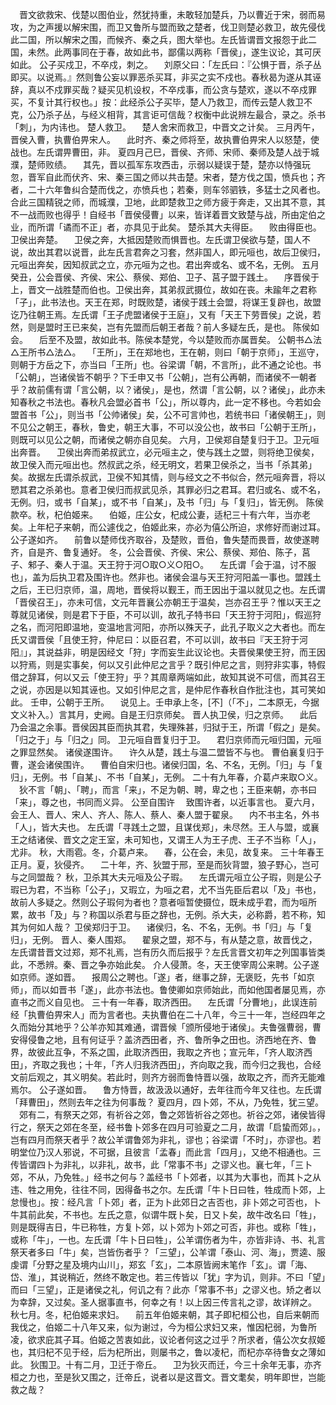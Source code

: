 <!-- { "loadSidebar": true } -->
　晋文欲救宋、伐楚以图伯业，然犹持重，未敢轻加楚兵，乃以曹近于宋，弱而易攻，为之声援以解宋围，而卫又鲁所与盟而致之楚者，伐卫则楚必救卫，故先侵伐此二国，所以解宋之围，而候齐、秦之兵，图大举也。左氏皆谓晋文报怨于此二国，未然。此两事同在于春，故如此书，鄙儒以两称「晋侯」，遂生议论，其可厌如此。
公子买戍卫，不卒戍，刺之。
　刘原父曰：「左氏曰：『公惧于晋，杀子丛即买。以说焉。』然则鲁公妄以罪恶杀买耳，非买之实不戍也。春秋曷为遂从其诬辞，真以不戍罪买哉？疑买见机设权，不卒戍事，而公贪与楚欢，遂以不卒戍罪买，不复计其行权也。」按：此经杀公子买毕，楚人乃救卫，而传云楚人救卫不克，公乃杀子丛，与经义相背，其言讵可信哉？权衡中此说辨左最合，录之。杀书「刺」，为内讳也。
楚人救卫。
　楚人舍宋而救卫，中晋文之计矣。
三月丙午，晋侯入曹，执曹伯畀宋人。
　此时齐、秦之师将至，故执曹伯畀宋人以怒楚，使战也。左氏谓畀曹田，非。
夏四月己巳，晋侯、齐师、宋师、秦师及楚人战于城濮，楚师败绩。
　其先，晋以孤军东攻西击，示弱以疑误于楚，楚亦以恃强玩忽，晋军自此而伏齐、宋、秦三国之师以共击楚。宋者，楚方伐之国，愤兵也；齐者，二十六年鲁纠合楚而伐之，亦愤兵也；若秦，则车邻驷铁，多猛士之风者也。合此三国精锐之师，而城濮，卫地，此即楚救卫之师方疲于奔走，又出其不意，其不一战而败也得乎！自经书「晋侯侵曹」以来，皆详着晋文致楚与战，所由定伯之业，而所谓「谲而不正」者，亦具见于此矣。
楚杀其大夫得臣。
　败由得臣也。
卫侯出奔楚。
　卫侯之奔，大抵因楚败而惧晋也。左氏谓卫侯欲与楚，国人不说，故出其君以说晋，此左氏言君奔之习套，然非国人，即元咺也，故后卫侯归，元咺出奔矣，因知叔武之立，亦元咺为之也。君出奔或名、或不名，无例。
五月癸丑，公会晋侯、齐侯、宋公、蔡侯、郑伯、卫子、莒子盟于践土。
　序晋侯于上，晋文一战胜楚而伯也。卫侯出奔，其弟叔武摄位，故如在丧。未踰年之君称「子」，此书法也。天王在郑，时既败楚，诸侯于践土会盟，将谋王复辟也，故盟讫乃往朝王焉。左氏谓「王子虎盟诸侯于王庭」，又有「天王下劳晋侯」之说，若然，则是盟时王已来矣，岂有先盟而后朝王者哉？前人多疑左氏，是也。
陈侯如会。
　后至不及盟，故如此书。陈侯本楚党，今以楚败而亦属晋矣。
公朝书△法△王所书△法△。
　「王所」，王在郑地也，王在朝，则曰「朝于京师」，王巡守，则朝于方岳之下，亦当曰「王所」也。谷梁谓「朝，不言所」，此不通之论也。书「公朝」，岂诸侯皆不朝乎？下壬申又书「公朝」，岂有公再朝，而诸侯不一朝者乎？故前儒有谓「言公朝，以？诸侯」，是也，然谓「言公朝，以？诸侯」，此亦未知春秋之书法也。春秋凡会盟必首书「公」，所以尊内，此一定不移也。今若如会盟首书「公」，则当书「公帅诸侯」矣，公不可言帅也，若统书曰「诸侯朝王」，则不见公之朝王，春秋，鲁史，朝王大事，不可以没公也，故书曰「公朝于王所」，则既可以见公之朝，而诸侯之朝亦自见矣。
六月，卫侯郑自楚复归于卫。卫元咺出奔晋。
　卫侯出奔而弟叔武立，必元咺主之，使与践土之盟，则将绝卫侯矣，故卫侯入而元咺出也。然叔武之杀，经无明文，若果卫侯杀之，当书「杀其弟」矣。故据左氏谓杀叔武，卫侯不知其情，则与经文之不书似合，然元咺奔晋，将以愬其君之杀弟也。意者卫侯归而叔武见杀，其罪必归之君耳。君归或名、或不名，无例。归，或书「自某」，或不书「自某」，及书「归」与「复归」，皆无例。
陈侯款卒。秋，杞伯姬来。
　伯姬，庄公女，杞成公妻，适杞三十有六年，当亦老矣。上年杞子来朝，而公遽伐之，伯姬此来，亦必为僖公所迫，求修好而谢过耳。
公子遂如齐。
　前鲁以楚师伐齐取谷，及楚败，晋伯，鲁失楚而畏晋，故使遂聘齐，自是齐、鲁复通好。
冬，公会晋侯、齐侯、宋公、蔡侯、郑伯、陈子，莒子、邾子、秦人于温。天王狩于河○取○义○阳○。
　左氏谓「会于温，讨不服也」，盖为后执卫君及围许也。然非也。诸侯会温与天王狩河阳盖一事也。盟践土之后，王已归京师，温，周地，晋侯将以觐王，而王因出于温以就见之也。左氏谓「晋侯召王」，亦未可信，文元年晋襄公亦朝王于温矣，岂亦召王乎？惟以天王之尊就见诸侯，则是君下于臣，不可以训，故孔子特书曰「天王狩于河阳」，假巡狩之名，而河阳即温地，变温地言河阳，亦所以殊天子，此孔子取义之大者也。而左氏又谓晋侯「且使王狩，仲尼曰：以臣召君，不可以训，故书曰『天王狩于河阳』」，其说益非，明是因经文「狩」字而妄生此议论也。夫晋侯果使王狩，而王因以狩焉，则是实事矣，何以又引此仲尼之言乎？既引仲尼之言，则狩非实事，特假借之辞耳，何以又云「使王狩」乎？其周章两端如此，故知其说不可信，而其召王之说，亦因是以知其诬也。又如引仲尼之言，是仲尼作春秋自作批注也，其可笑如此。
壬申，公朝于王所。
　说见上。壬申承上冬，[不]（「不」，二本原无，今据文义补入。）言其月，史阙。自是王归京师矣。
晋人执卫侯，归之京师。
　此后乃会温之余事。晋侯因其臣而执其君，失理殊甚，归狱于王，所谓「假之」是矣。「归之于」与「归之」同。
卫元咺自晋复归于卫。
　君归京师而元咺归国，元咺之罪显然矣。
诸侯遂围许。
　许久从楚，践土与温二盟皆不与也。
曹伯襄复归于曹，遂会诸侯围许。
　曹伯自宋归也。诸侯归国，名、不名，无例。「归」与「复归」，无例。书「自某」、不书「自某」，无例。
二十有九年春，介葛卢来取○义。
　狄不言「朝」、「聘」，而言「来」，不足为朝、聘，卑之也；王臣来朝，亦书曰「来」，尊之也，书同而义异。
公至自围许
　致围许者，以近事言也。
夏六月，会王人、晋人、宋人、齐人、陈人、蔡人、秦人盟于翟泉。
　内不书主名，外书「人」，皆大夫也。
左氏谓「寻践土之盟，且谋伐郑」，未尽然。王人与盟，或襄王之结诸侯、晋文之定王室，未可知也，又谓王人为王子虎、王子不当称「人」，尤非。
秋，大雨雹。冬，介葛卢来。
　春，公在会，未见，故复来。
三十年春王正月。夏，狄侵齐。
　二十年，齐、狄盟于邢，至是而狄背盟，狼子野心，岂可与之同盟哉？
秋，卫杀其大夫元咺及公子瑕。
　左氏谓元咺立公子瑕，则是公子瑕已为君，不当称「公子」，又瑕立，为咺之君，尤不当先臣后君以「及」书也，故前人多疑之。然则公子瑕何为者也？意者咺暂使摄位，既未成乎君，而为咺所累，故书「及」与？称国以杀君与臣之辞也，无例。杀大夫，必称爵，若不称，知其为何如人哉？
卫侯郑归于卫。
　诸侯归，名、不名，无例。书「归」与「复归」，无例。
晋人、秦人围郑。
　翟泉之盟，郑不与，有从楚之意，故晋伐之，左氏谓昔晋文过郑，郑不礼焉，岂有历久而后报乎？左氏言晋文初年之列国事皆类此，不悉辨。秦、晋之争亦始此矣。
介人侵萧。冬，天王使宰周公来聘。公子遂如京师。遂如晋。
　报周公之聘也。「遂」者，继事之辞，无褒贬，先书「如京师」，而以如晋书「遂」，此亦书法也。鲁使卿如京师始此，而如他国者屡见焉，亦直书之而义自见也。
三十有一年春，取济西田。
　左氏谓「分曹地」，此误连前经「执曹伯畀宋人」而为言者也。夫执曹伯在二十八年，今三十一年，岂经四年之久而始分其地乎？公羊亦知其难通，谓晋候「颁所侵地于诸侯」。夫鲁强曹弱，曹安得侵鲁之地，且有何证乎？盖济西田者，齐、鲁所争之田也。济西地在齐、鲁界，故彼此互争，不系之国，此取济西田，我取之齐也；宣元年，「齐人取济西田」，齐取之我也；十年，「齐人归我济西田」，齐向取之我，而今归之我也，合经文前后观之，其义明矣。若此时，则齐方弱而鲁恃晋以强，故取之齐，而齐无能难焉尔。
公子遂如晋。
　鲁方恃晋，故汲汲以通好，去年往而今年又往也。左氏谓「拜曹田」，然则去年之往为何事哉？
夏四月，四卜郊，不从，乃免牲，犹三望。
　郊有二，有祭天之郊，有祈谷之郊，鲁之郊皆祈谷之郊也。祈谷之郊，诸侯皆得行之，祭天之郊在冬至，经书鲁卜郊多在四月可验夏之二月，故谓「启蛰而郊」。，岂有四月而祭天者乎？故公羊谓鲁郊为非礼，谬也；谷梁谓「不时」，亦谬也。若明堂位乃汉人邪说，不可据，且彼言「孟春」而此言「四月」，又绝不相通也。三传皆谓四卜为非礼，以非礼，故书，此「常事不书」之谬义也。襄七年，「三卜郊，不从，乃免牲。」经书之何与？盖经书「卜郊者，以其为大事也，而其卜之从违、牲之用免，往往不同，因得备书之尔。左氏谓「牛卜日曰牲，牲成而卜郊，上怠慢也」。按：经凡言「卜郊」者，正为卜此郊日之吉否也，非卜郊之可否也，卜牛其前此矣，不书也。左氏之意，似谓牛既卜矣，日又卜矣，故牛改名曰「牲」，则是既得吉日，牛已称牲，方复卜郊，以卜郊为卜郊之可否，非也。或称「牲」，或称「牛」，一也。左氏谓「牛卜日曰牲」，公羊谓伤者为牛，亦皆非诗、书、礼言祭天者多曰「牛」矣，岂皆伤者乎？「三望」，公羊谓「泰山、河、海」，贾逵、服虔谓「分野之星及境内山川」，郑玄「玄」，二本原皆阙末笔作「玄」。谓「海、岱、淮」，其说稍近，然终不敢定也。若三传皆以「犹」字为讥，则非。不曰「望」而曰「三望」，正是诸侯之礼，何讥之有？此亦「常事不书」之谬义也。矫之者以为幸辞，又过矣。圣人据事直书，何幸之有！以上因三传言礼之谬，故详辨之。
秋七月。冬，杞伯姬来求妇。
　前五年伯姬来朝，其子即杞桓公也，自后来朝而我伐之，伯姬二十八年又来，似为谢过，今为桓公求妇又来，惟因杞弱，为鲁所凌，欲求庇其子耳。伯姬之苦衷如此，议论者何这之过乎？所求者，僖公次女叔姬也，其归杞不见于经，后为杞所出，则屡书之，鲁以凌杞，而杞亦卒待鲁女之薄如此。
狄围卫。十有二月，卫迁于帝丘。
　卫为狄灭而迁，今三十余年无事，亦齐桓之力也，至是狄又围之，迁帝丘，说者以是这晋文。晋文耄矣，明年即世，岂能救之哉？
